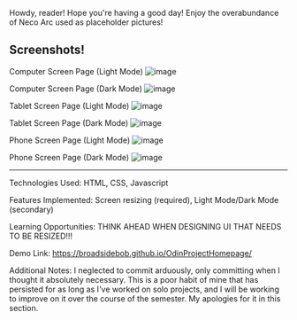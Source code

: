 Howdy, reader! Hope you're having a good day! Enjoy the overabundance of Neco Arc used as placeholder pictures!

Screenshots!
--------------------
Computer Screen Page (Light Mode)
![image](https://github.com/user-attachments/assets/64378336-632d-47c2-aac9-1eea7806f85a)

Computer Screen Page (Dark Mode)
![image](https://github.com/user-attachments/assets/dc01afc8-0d3f-40be-b3ae-135eb3509469)

Tablet Screen Page (Light Mode)
![image](https://github.com/user-attachments/assets/2e36afb3-57f3-45d7-8540-1d20e8da3949)

Tablet Screen Page (Dark Mode)
![image](https://github.com/user-attachments/assets/ba7441e1-826a-4b24-bd58-068dc7e10467)

Phone Screen Page (Light Mode)
![image](https://github.com/user-attachments/assets/462eadec-54f9-4bab-ba5d-08bb6c1db2c9)

Phone Screen Page (Dark Mode)
![image](https://github.com/user-attachments/assets/e7e7a7a3-94c5-4d11-a13b-f91ded022f03)

------------------

Technologies Used: HTML, CSS, Javascript

Features Implemented: Screen resizing (required), Light Mode/Dark Mode (secondary)

Learning Opportunities: THINK AHEAD WHEN DESIGNING UI THAT NEEDS TO BE RESIZED!!! 

Demo Link: https://broadsidebob.github.io/OdinProjectHomepage/

Additional Notes: I neglected to commit arduously, only committing when I thought it absolutely necessary.
This is a poor habit of mine that has persisted for as long as I've worked on solo projects, and I will
be working to improve on it over the course of the semester. My apologies for it in this section.
